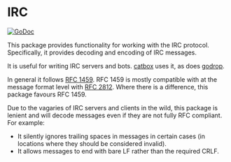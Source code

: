 # IRC

[![GoDoc](https://godoc.org/github.com/horgh/irc?status.svg)](https://godoc.org/github.com/horgh/irc)

This package provides functionality for working with the IRC protocol.
Specifically, it provides decoding and encoding of IRC messages.

It is useful for writing IRC servers and bots.
[catbox](https://github.com/horgh/catbox) uses it, as does
[godrop](https://github.com/horgh/godrop).

In general it follows [RFC 1459](https://tools.ietf.org/html/rfc1459). RFC
1459 is mostly compatible with at the message format level with [RFC
2812](https://tools.ietf.org/html/rfc2812). Where there is a difference,
this package favours RFC 1459.

Due to the vagaries of IRC servers and clients in the wild, this package is
lenient and will decode messages even if they are not fully RFC compliant.
For example:

  * It silently ignores trailing spaces in messages in certain cases (in
    locations where they should be considered invalid).
  * It allows messages to end with bare LF rather than the required CRLF.

